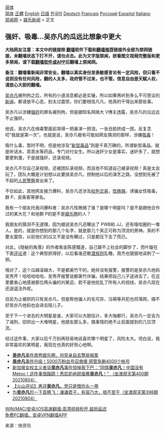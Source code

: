  <!-- 面包屑导航 --> <div class="breadcrumb"><!-- GTranslate: https://gtranslate.io/ -->  <div class="switcher notranslate">  <div class="selected">  <a href="#" onclick="return false;"> 简体</a>  </div>  <div class="option">  <a href="https://www.bannedbook.org" onclick="doGTranslate('zh-CN|zh-CN');jQuery('div.switcher div.selected a').html(jQuery(this).html());return false;" title="简体中文" class="nturl selected"> 简体</a>  <a href="https://www.bannedbook.org/zh-tw/" onclick="doGTranslate('zh-CN|zh-TW');jQuery('div.switcher div.selected a').html(jQuery(this).html());return false;" title="繁體中文" class="nturl"> 正體</a>  <a href="https://www.bannedbook.org/en/" onclick="doGTranslate('zh-CN|en');jQuery('div.switcher div.selected a').html(jQuery(this).html());return false;" title="English" class="nturl"> English</a>  <a href="https://www.bannedbook.org/ja/" onclick="doGTranslate('zh-CN|ja');jQuery('div.switcher div.selected a').html(jQuery(this).html());return false;" title="日本語" class="nturl"> 日語</a>  <a href="https://www.bannedbook.org/ko/" onclick="doGTranslate('zh-CN|ko');jQuery('div.switcher div.selected a').html(jQuery(this).html());return false;" title="한국어" class="nturl"> 한국어</a>  <a href="https://www.bannedbook.org/de/" onclick="doGTranslate('zh-CN|de');jQuery('div.switcher div.selected a').html(jQuery(this).html());return false;" title="Deutsch" class="nturl"> Deutsch</a>  <a href="https://www.bannedbook.org/fr/" onclick="doGTranslate('zh-CN|fr');jQuery('div.switcher div.selected a').html(jQuery(this).html());return false;" title="Français" class="nturl"> Français</a>  <a href="https://www.bannedbook.org/ru/" onclick="doGTranslate('zh-CN|ru');jQuery('div.switcher div.selected a').html(jQuery(this).html());return false;" title="Русский" class="nturl"> Русский</a>  <a href="https://www.bannedbook.org/es/" onclick="doGTranslate('zh-CN|es');jQuery('div.switcher div.selected a').html(jQuery(this).html());return false;" title="Español" class="nturl"> Español</a>  <a href="https://www.bannedbook.org/it/" onclick="doGTranslate('zh-CN|it');jQuery('div.switcher div.selected a').html(jQuery(this).html());return false;" title="Italiano" class="nturl"> Italiano</a>  </div>  </div>      <div class='breadcrumb-sub'><!-- Breadcrumb NavXT 6.3.0 --> <a href="https://www.bannedbook.org/" class="home">禁闻网</a> &gt; <a href="https://www.bannedbook.org/bnews/yule/" class="category">娱乐新闻</a> &gt; 正文</div></div><h2>强奸、吸毒…吴亦凡的瓜远比想象中更大</h2> <p class="notice"><b>大陆网友注意：本文中的链接除 <a href="https://github.com/bannedbook/fanqiang" >翻墙</a>软件下载和<a href="https://github.com/killgcd/justmysocks/blob/master/README.md">翻墙推荐</a>链接外全部为禁网链接，未翻墙状态下打不开，请勿点击。此为文字版禁闻，欲看图文视频完整版和更多禁闻，请下载<a href="https://github.com/bannedbook/fanqiang">翻墙软件或APP</a>后翻墙上禁闻网。</p><p>备注：翻墙看新闻非常安全，翻墙以真实身份发表敏感言论有一定风险，但只看不说则没有任何风险，翻的人太多，政府管不过来，也不管。信息自由是天赋人权，请放心大胆的翻墙。</b></p>  <div class="entry"> <p><a href="https://www.bannedbook.org/bnews/tag/%e5%90%b4%e4%ba%a6%e5%87%a1/" class="st_tag internal_tag" rel="tag" title="标签 吴亦凡 下的日志">吴亦凡</a>被刑拘之后，所有的小道消息都必是实锤，所以如果再听到多么不可思议的<span class='wp_keywordlink_affiliate'><a href="https://www.bannedbook.org/" title="新闻">新闻</a></span>，都请放平心态，别太过震惊，你们要相信凡凡，他真的干得出来那些事。</p> <p>吴亦凡以涉嫌<a href="https://www.bannedbook.org/bnews/tag/%e5%bc%ba%e5%a5%b8/" class="st_tag internal_tag" rel="tag" title="标签 强奸 下的日志">强奸</a>的罪名被刑拘，但是据知名网络大 V博主透露，吴亦凡的瓜远远不止强奸。</p> <p>他说，吴亦凡在缉毒警面前哭得一把鼻涕一把泪，一张丑脸挤成一团，反复念叨&#8221;我就是第一次&#8221;。也就是说，吴亦凡极有可能如网友猜测的那样，涉嫌<a href="https://www.bannedbook.org/bnews/tag/%e5%90%b8%e6%af%92/" class="st_tag internal_tag" rel="tag" title="标签 吸毒 下的日志">吸毒</a>！</p>  <p>吸什么毒，暂时不明，但是他涉及&#8221;<a href="https://www.bannedbook.org/bnews/tag/%E6%96%B0%E5%9E%8B%E6%AF%92%E5%93%81/" class="st_tag internal_tag" rel="tag" title="标签 新型毒品 下的日志">新型毒品</a>&#8221;则是千真万确的。所谓新型毒品，就是听话水、乖乖水等药品，专门对付女生。所以迷奸少女是事实，迷奸多了，就想要更刺激，于是就强奸，还录视频。</p> <p>吴亦凡不仅自己录视频，还被团队录视频，而且他不知道自己被录视频！真是太会玩了，团队大概是计划想以此要挟吴亦凡，控制他以后的演艺之路，没想到先被了不起的<a href="https://www.bannedbook.org/bnews/tag/%E4%BA%BA%E6%B0%91%E8%AD%A6%E5%AF%9F/" class="st_tag internal_tag" rel="tag" title="标签 人民警察 下的日志">人民警察</a>查出来了。</p> <p>不仅如此，其他网友接力爆料，吴亦凡还涉及<a href="https://www.bannedbook.org/bnews/tag/%e6%9d%83%e8%89%b2%e4%ba%a4%e6%98%93/" class="st_tag internal_tag" rel="tag" title="标签 权色交易 下的日志">权色交易</a>，<a href="https://www.bannedbook.org/bnews/tag/%e6%80%a7%e8%b4%bf%e8%b5%82/" class="st_tag internal_tag" rel="tag" title="标签 性贿赂 下的日志">性贿赂</a>，诱骗女性吸毒，群 P，皮条客等罪名。</p>  <p>我有一个朋友托我问爆料者：吴亦凡性贿赂了谁？是哪个明星吗？是不是跟他合作过的某大花？和他群 P的是不是<a href="https://www.bannedbook.org/bnews/tag/%e5%a8%b1%e4%b9%90%e5%9c%88/" class="st_tag internal_tag" rel="tag" title="标签 娱乐圈 下的日志">娱乐圈</a>的人？</p> <p>我朋友的猜测不无道理，因为据说吴亦凡还曝出了 PWB和 JJ，还有嘻哈圈的一堆人。是的，就是你想到的那几个名字，就是那几个真正可称为顶流的男神。真的不要太震惊，以前他们的瓜又不是没有曝过，只是都压下去了而已。</p> <p>对此，《隐秘的角落》的作者紫金陈感慨道，自己跟不上社会的脚步了，而叶璇在下面<span class='wp_keywordlink_affiliate'><a href="https://www.bannedbook.org/bnews/comments/" title="新闻评论" target="_blank">评论</a></span>道：这个典型抓得好，以后看谁还敢<a href="https://www.bannedbook.org/bnews/tag/%e6%bd%9c%e8%a7%84%e5%88%99/" class="st_tag internal_tag" rel="tag" title="标签 潜规则 下的日志">潜规则</a>乱睡。周杰也狠狠地讽刺了一把。</p>  <p>哦对了，这个瓜越滚越大，不是都美竹干的，她并没有报警，报警的是吴亦凡他妈吴秀芹！哈哈哈哈哈，吴秀芹报警说都美竹诈骗，结果把自己儿子送进去了。在这里要衷心地感谢那位两头骗的刘某迢，若不是他扰乱了所有人的视线，吴亦凡现在还逍遥法外呢。</p> <p>目前为止被抓的只有吴亦凡，但是帮他骗人的毛可异、冯萌等共犯也将落网，搞不好吴亦凡他妈也会进去陪儿子。</p> <p>至于下一个进去的大明星是谁，大家可以大胆估计，多大咖都行，吴亦凡一定会为了减刑，招供出一大堆明星，他朋友那么多，搞事情的绝不止前面提到的几位顶流。</p>  <p>经过这件事，大家以后千万别再轻易地说喜欢哪个明星了，风险太大。坦白说，我非常喜欢的某明星，我现在也真的好担心他啊。</p> <ul class='op-related-articles' title='相关阅读'> <li><a href='https://www.bannedbook.org/bnews/yule/20210805/1600429.html' target='_blank'><b>吴亦凡</b>事件席卷娱乐圈，何炅亲自去警局报案</a></li> <li><a href='https://www.bannedbook.org/bnews/comments/20210805/1600373.html' target='_blank'><b>吴亦凡</b>事件升级！5000万粉丝号召救援 网管急删4000个帐号</a></li> <li><a href='https://www.bannedbook.org/bnews/bannedvideo/20210804/1600292.html' target='_blank'>新加坡女权主义者谈<b>吴亦凡</b>事件惊掉我下巴：“同情<b>吴亦凡</b>！中国没有Metoo！这件事很蹊跷！悉尼奶爸颜值赛<b>吴亦凡</b>！” （坐澳观天第400期 20210804）</a></li> <li><a href='https://www.bannedbook.org/bnews/comments/20210804/1600204.html' target='_blank'>【火山评论】再评<b>吴亦凡</b>，党只是借你头一用</a></li> <li><a href='https://www.bannedbook.org/bnews/bannedvideo/20210804/1599981.html' target='_blank'>为<b>吴亦凡</b>怼一下袁腾飞：谦谦君子，有容乃大，咱不至于（坐澳观天第398期 20210804）</a></li> </ul> <p class="texttj"> <a href="https://github.com/bannedbook/fanqiang/wiki/V2ray%E6%9C%BA%E5%9C%BA" target="_blank">WIN/MAC/安卓/iOS高速翻墙:高清视频秒开,超低延迟</a><br/> <a href="https://github.com/bannedbook/fanqiang/wiki/%E7%A6%81%E9%97%BB%E7%BD%91%E5%AE%89%E5%8D%93%E7%BF%BB%E5%A2%99%E6%96%B0%E9%97%BBAPP" target="_blank">免费PC翻墙、安卓VPN翻墙APP</a></p><p> 来源：快资讯 </p><a name='sharetosocial'></a>  <div style="margin-bottom:5px;padding-bottom:5px;clear:both"> <div id="archive-pix-1" class="banner-ads"> <!-- AuctionX Display platform tag START --> <div id="26318x728x90x621x_ADSLOT2" clicktrack="%%CLICK_URL_ESC%%"></div> <!-- AuctionX Display platform tag END --> </div> <div id="archive-pix-2" class="banner-ads"> <!-- AuctionX Display platform tag START --> <div id="26315x300x250x621x_ADSLOT2" clicktrack="%%CLICK_URL_ESC%%"></div> <!-- AuctionX Display platform tag END --> </div> </div>  <div id="archive-pix-1" class="banner-ads"> <!-- AuctionX Display platform tag START --> <div id="26318x728x90x621x_ADSLOT3" clicktrack="%%CLICK_URL_ESC%%"></div> <!-- AuctionX Display platform tag END --> </div> </div><!--END ENTRY--> 